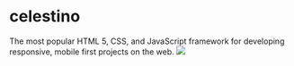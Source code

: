 # celestino
The most popular HTML 5, CSS, and JavaScript framework for developing responsive, mobile first projects on the web.
![](https://user-images.githubusercontent.com/35021744/45744423-15cd5e00-bc31-11e8-8078-a18ebe6dc671.gif)

